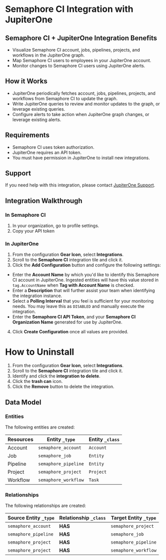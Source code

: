 # Semaphore CI Integration with JupiterOne

## Semaphore CI + JupiterOne Integration Benefits

- Visualize Semaphore CI account, jobs, pipelines, projects, and workflows in
  the JupiterOne graph.
- Map Semaphore CI users to employees in your JupiterOne account.
- Monitor changes to Semaphore CI users using JupiterOne alerts.

## How it Works

- JupiterOne periodically fetches account, jobs, pipelines, projects, and
  workflows from Semaphore CI to update the graph.
- Write JupiterOne queries to review and monitor updates to the graph, or
  leverage existing queries.
- Configure alerts to take action when JupiterOne graph changes, or leverage
  existing alerts.

## Requirements

- Semaphore CI uses token authorization.
- JupiterOne requires an API token.
- You must have permission in JupiterOne to install new integrations.

## Support

If you need help with this integration, please contact
[JupiterOne Support](https://support.jupiterone.io).

## Integration Walkthrough

### In Semaphore CI

1. In your organization, go to profile settings.
2. Copy your API token

### In JupiterOne

1. From the configuration **Gear Icon**, select **Integrations**.
2. Scroll to the **Semaphore CI** integration tile and click it.
3. Click the **Add Configuration** button and configure the following settings:

- Enter the **Account Name** by which you'd like to identify this Semaphore CI
  account in JupiterOne. Ingested entities will have this value stored in
  `tag.AccountName` when **Tag with Account Name** is checked.
- Enter a **Description** that will further assist your team when identifying
  the integration instance.
- Select a **Polling Interval** that you feel is sufficient for your monitoring
  needs. You may leave this as `DISABLED` and manually execute the integration.
- Enter the **Semaphore CI API Token**, and your **Semaphore CI Organization
  Name** generated for use by JupiterOne.

4. Click **Create Configuration** once all values are provided.

# How to Uninstall

1. From the configuration **Gear Icon**, select **Integrations**.
2. Scroll to the **Semaphore CI** integration tile and click it.
3. Identify and click the **integration to delete**.
4. Click the **trash can** icon.
5. Click the **Remove** button to delete the integration.

<!-- {J1_DOCUMENTATION_MARKER_START} -->
<!--
********************************************************************************
NOTE: ALL OF THE FOLLOWING DOCUMENTATION IS GENERATED USING THE
"j1-integration document" COMMAND. DO NOT EDIT BY HAND! PLEASE SEE THE DEVELOPER
DOCUMENTATION FOR USAGE INFORMATION:

https://github.com/JupiterOne/sdk/blob/main/docs/integrations/development.md
********************************************************************************
-->

## Data Model

### Entities

The following entities are created:

| Resources | Entity `_type`       | Entity `_class` |
| --------- | -------------------- | --------------- |
| Account   | `semaphore_account`  | `Account`       |
| Job       | `semaphore_job`      | `Entity`        |
| Pipeline  | `semaphore_pipeline` | `Entity`        |
| Project   | `semaphore_project`  | `Project`       |
| Workflow  | `semaphore_workflow` | `Task`          |

### Relationships

The following relationships are created:

| Source Entity `_type` | Relationship `_class` | Target Entity `_type` |
| --------------------- | --------------------- | --------------------- |
| `semaphore_account`   | **HAS**               | `semaphore_project`   |
| `semaphore_pipeline`  | **HAS**               | `semaphore_job`       |
| `semaphore_project`   | **HAS**               | `semaphore_pipeline`  |
| `semaphore_project`   | **HAS**               | `semaphore_workflow`  |

<!--
********************************************************************************
END OF GENERATED DOCUMENTATION AFTER BELOW MARKER
********************************************************************************
-->
<!-- {J1_DOCUMENTATION_MARKER_END} -->
